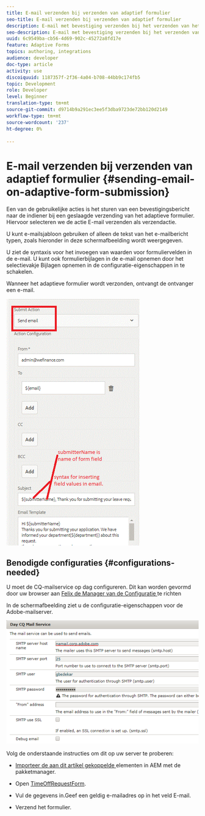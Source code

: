 ```yaml
---
title: E-mail verzenden bij verzenden van adaptief formulier
seo-title: E-mail verzenden bij verzenden van adaptief formulier
description: E-mail met bevestiging verzenden bij het verzenden van het adaptieve formulier met het onderdeel E-mail verzenden
seo-description: E-mail met bevestiging verzenden bij het verzenden van het adaptieve formulier met het onderdeel E-mail verzenden
uuid: 6c9549ba-cb56-4d69-902c-45272a8fd17e
feature: Adaptive Forms
topics: authoring, integrations
audience: developer
doc-type: article
activity: use
discoiquuid: 1187357f-2f36-4a04-b708-44bb9c174fb5
topic: Development
role: Developer
level: Beginner
translation-type: tm+mt
source-git-commit: d9714b9a291ec3ee5f3dba9723de72bb120d2149
workflow-type: tm+mt
source-wordcount: '237'
ht-degree: 0%

---
```



# E-mail verzenden bij verzenden van adaptief formulier {#sending-email-on-adaptive-form-submission}

Een van de gebruikelijke acties is het sturen van een bevestigingsbericht naar de indiener bij een geslaagde verzending van het adaptieve formulier. Hiervoor selecteren we de actie E-mail verzenden als verzendactie.

U kunt e-mailsjabloon gebruiken of alleen de tekst van het e-mailbericht typen, zoals hieronder in deze schermafbeelding wordt weergegeven.

U ziet de syntaxis voor het invoegen van waarden voor formuliervelden in de e-mail. U kunt ook formulierbijlagen in de e-mail opnemen door het selectievakje Bijlagen opnemen in de configuratie-eigenschappen in te schakelen.

Wanneer het adaptieve formulier wordt verzonden, ontvangt de ontvanger een e-mail.

![SendEmail](assets/sendemailaction.gif)

## Benodigde configuraties {#configurations-needed}

U moet de CQ-mailservice op dag configureren. Dit kan worden gevormd door uw browser aan [Felix de Manager van de Configuratie ](http://localhost:4502/system/console/configMgr) te richten

In de schermafbeelding ziet u de configuratie-eigenschappen voor de Adobe-mailserver.

![mailservice](assets/mailservice.png)

Volg de onderstaande instructies om dit op uw server te proberen:

* [Importeer de aan dit artikel gekoppelde ](assets/timeoffrequest.zip) elementen in AEM met de pakketmanager.

* Open [TimeOffRequestForm](http://localhost:4502/content/dam/formsanddocuments/helpx/timeoffrequestform/jcr:content?wcmmode=disabled).

* Vul de gegevens in.Geef een geldig e-mailadres op in het veld E-mail.

* Verzend het formulier.
